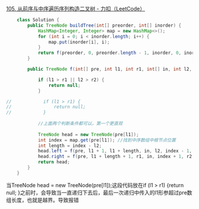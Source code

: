 [105. 从前序与中序遍历序列构造二叉树 - 力扣（LeetCode）](https://leetcode.cn/problems/construct-binary-tree-from-preorder-and-inorder-traversal/description/)





```java
    class Solution {
        public TreeNode buildTree(int[] preorder, int[] inorder) {
            HashMap<Integer, Integer> map = new HashMap<>();
            for (int i = 0; i < inorder.length; i++) {
                map.put(inorder[i], i);
            }
            return f(preorder, 0, preorder.length - 1, inorder, 0, inorder.length - 1, map);
        }

        public TreeNode f(int[] pre, int l1, int r1, int[] in, int l2, int r2, HashMap<Integer, Integer> map) {

            if (l1 > r1 || l2 > r2) {
                return null;
            }

//            if (l1 > r1) {
//                return null;
//            }
            
            //上面两个判断条件都可以，第一个更直观
            
            TreeNode head = new TreeNode(pre[l1]);
            int index = map.get(pre[l1]); //找到中序数组中根节点位置
            int length = index - l2;
            head.left = f(pre, l1 + 1, l1 + length, in, l2, index - 1, map);
            head.right = f(pre, l1 + length + 1, r1, in, index + 1, r2, map);
            return head;
        }
    }


```



当TreeNode head = new TreeNode(pre[l1]);这段代码放在if (l1 > r1) {return null; }之前时，会导致当一直递归下去后，最后一次递归中传入的l1形参超过pre数组长度，也就是越界。导致报错